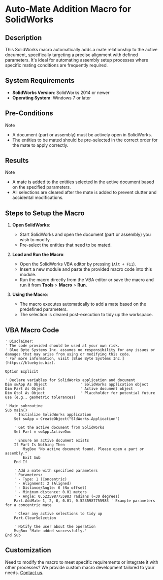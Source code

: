 # Auto-Mate Addition Macro for SolidWorks

## Description
This SolidWorks macro automatically adds a mate relationship to the active document, specifically targeting a precise alignment with defined parameters. It's ideal for automating assembly setup processes where specific mating conditions are frequently required.

## System Requirements
- **SolidWorks Version**: SolidWorks 2014 or newer
- **Operating System**: Windows 7 or later

## Pre-Conditions
> [!NOTE]
> - A document (part or assembly) must be actively open in SolidWorks.
> - The entities to be mated should be pre-selected in the correct order for the mate to apply correctly.

## Results
> [!NOTE]
> - A mate is added to the entities selected in the active document based on the specified parameters.
> - All selections are cleared after the mate is added to prevent clutter and accidental modifications.

## Steps to Setup the Macro

1. **Open SolidWorks**:
   - Start SolidWorks and open the document (part or assembly) you wish to modify.
   - Pre-select the entities that need to be mated.

2. **Load and Run the Macro**:
   - Open the SolidWorks VBA editor by pressing (`Alt + F11`).
   - Insert a new module and paste the provided macro code into this module.
   - Run the macro directly from the VBA editor or save the macro and run it from **Tools** > **Macro** > **Run**.

3. **Using the Macro**:
   - The macro executes automatically to add a mate based on the predefined parameters.
   - The selection is cleared post-execution to tidy up the workspace.

## VBA Macro Code

```vbnet
' Disclaimer:
' The code provided should be used at your own risk.  
' Blue Byte Systems Inc. assumes no responsibility for any issues or damages that may arise from using or modifying this code.  
' For more information, visit [Blue Byte Systems Inc.](https://bluebyte.biz).

Option Explicit

' Declare variables for SolidWorks application and document
Dim swApp As Object               ' SolidWorks application object
Dim Part As Object                ' Active document object
Dim Gtol As Object                ' Placeholder for potential future use (e.g., geometric tolerances)

' Main subroutine
Sub main()
    ' Initialize SolidWorks application
    Set swApp = CreateObject("SldWorks.Application")
    
    ' Get the active document from SolidWorks
    Set Part = swApp.ActiveDoc

    ' Ensure an active document exists
    If Part Is Nothing Then
        MsgBox "No active document found. Please open a part or assembly."
        Exit Sub
    End If

    ' Add a mate with specified parameters
    ' Parameters: 
    ' - Type: 1 (Concentric)
    ' - Alignment: 2 (Aligned)
    ' - Distance/Angle: 0 (No offset)
    ' - Minimum distance: 0.01 meters
    ' - Angle: 0.5235987755983 radians (~30 degrees)
    Part.AddMate 1, 2, 0, 0.01, 0.5235987755983 ' Example parameters for a concentric mate
    
    ' Clear any active selections to tidy up
    Part.ClearSelection

    ' Notify the user about the operation
    MsgBox "Mate added successfully."
End Sub
```

## Customization
Need to modify the macro to meet specific requirements or integrate it with other processes? We provide custom macro development tailored to your needs. [Contact us](https://bluebyte.biz/contact).
